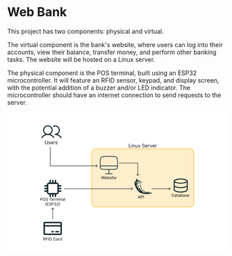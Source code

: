 # Web Bank

This project has two components: physical and virtual.

The virtual component is the bank's website, where users can log into their accounts, view their balance, transfer money, and perform other banking tasks. The website will be hosted on a Linux server. 

The physical component is the POS terminal, built using an ESP32 microcontroller. It will feature an RFID sensor, keypad, and display screen, with the potential addition of a buzzer and/or LED indicator. The microcontroller should have an internet connection to send requests to the server.

<div style="text-align: center;">
    <img src="images/Architecture.png">
</div>